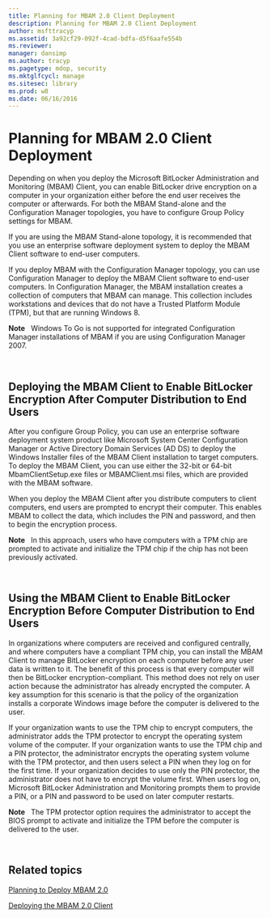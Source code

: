 ```yaml
---
title: Planning for MBAM 2.0 Client Deployment
description: Planning for MBAM 2.0 Client Deployment
author: msfttracyp
ms.assetid: 3a92cf29-092f-4cad-bdfa-d5f6aafe554b
ms.reviewer: 
manager: dansimp
ms.author: tracyp
ms.pagetype: mdop, security
ms.mktglfcycl: manage
ms.sitesec: library
ms.prod: w8
ms.date: 06/16/2016
---
```



# Planning for MBAM 2.0 Client Deployment


Depending on when you deploy the Microsoft BitLocker Administration and Monitoring (MBAM) Client, you can enable BitLocker drive encryption on a computer in your organization either before the end user receives the computer or afterwards. For both the MBAM Stand-alone and the Configuration Manager topologies, you have to configure Group Policy settings for MBAM.

If you are using the MBAM Stand-alone topology, it is recommended that you use an enterprise software deployment system to deploy the MBAM Client software to end-user computers.

If you deploy MBAM with the Configuration Manager topology, you can use Configuration Manager to deploy the MBAM Client software to end-user computers. In Configuration Manager, the MBAM installation creates a collection of computers that MBAM can manage. This collection includes workstations and devices that do not have a Trusted Platform Module (TPM), but that are running Windows 8.

**Note**  
Windows To Go is not supported for integrated Configuration Manager installations of MBAM if you are using Configuration Manager 2007.

 

## Deploying the MBAM Client to Enable BitLocker Encryption After Computer Distribution to End Users


After you configure Group Policy, you can use an enterprise software deployment system product like Microsoft System Center Configuration Manager or Active Directory Domain Services (AD DS) to deploy the Windows Installer files of the MBAM Client installation to target computers. To deploy the MBAM Client, you can use either the 32-bit or 64-bit MbamClientSetup.exe files or MBAMClient.msi files, which are provided with the MBAM software.

When you deploy the MBAM Client after you distribute computers to client computers, end users are prompted to encrypt their computer. This enables MBAM to collect the data, which includes the PIN and password, and then to begin the encryption process.

**Note**  
In this approach, users who have computers with a TPM chip are prompted to activate and initialize the TPM chip if the chip has not been previously activated.

 

## Using the MBAM Client to Enable BitLocker Encryption Before Computer Distribution to End Users


In organizations where computers are received and configured centrally, and where computers have a compliant TPM chip, you can install the MBAM Client to manage BitLocker encryption on each computer before any user data is written to it. The benefit of this process is that every computer will then be BitLocker encryption-compliant. This method does not rely on user action because the administrator has already encrypted the computer. A key assumption for this scenario is that the policy of the organization installs a corporate Windows image before the computer is delivered to the user.

If your organization wants to use the TPM chip to encrypt computers, the administrator adds the TPM protector to encrypt the operating system volume of the computer. If your organization wants to use the TPM chip and a PIN protector, the administrator encrypts the operating system volume with the TPM protector, and then users select a PIN when they log on for the first time. If your organization decides to use only the PIN protector, the administrator does not have to encrypt the volume first. When users log on, Microsoft BitLocker Administration and Monitoring prompts them to provide a PIN, or a PIN and password to be used on later computer restarts.

**Note**  
The TPM protector option requires the administrator to accept the BIOS prompt to activate and initialize the TPM before the computer is delivered to the user.

 

## Related topics


[Planning to Deploy MBAM 2.0](planning-to-deploy-mbam-20-mbam-2.md)

[Deploying the MBAM 2.0 Client](deploying-the-mbam-20-client-mbam-2.md)

 

 





